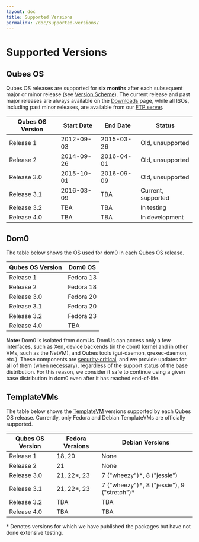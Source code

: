 ```yaml
---
layout: doc
title: Supported Versions
permalink: /doc/supported-versions/
---
```


<style>
article td, article th {
    border-width: 2px;
    border-style: double;
    padding: 5px;
}
</style>

Supported Versions
==================

Qubes OS
--------
Qubes OS releases are supported for **six months** after each subsequent major
or minor release (see [Version Scheme]). The current release and past major
releases are always available on the [Downloads] page, while all ISOs, including
past minor releases, are available from our [FTP server].

| Qubes OS Version | Start Date | End Date   | Status                      |
| ---------------- | ---------- | ---------- | --------------------------- |
| Release 1        | 2012-09-03 | 2015-03-26 | Old, unsupported            |
| Release 2        | 2014-09-26 | 2016-04-01 | Old, unsupported            |
| Release 3.0      | 2015-10-01 | 2016-09-09 | Old, unsupported            |
| Release 3.1      | 2016-03-09 | TBA        | Current, supported          |
| Release 3.2      | TBA        | TBA        | In testing                  |
| Release 4.0      | TBA        | TBA        | In development              |


Dom0
----
The table below shows the OS used for dom0 in each Qubes OS release.

| Qubes OS Version | Dom0 OS   |
| ---------------- | --------- |
| Release 1        | Fedora 13 |
| Release 2        | Fedora 18 |
| Release 3.0      | Fedora 20 |
| Release 3.1      | Fedora 20 |
| Release 3.2      | Fedora 23 |
| Release 4.0      | TBA       |

**Note:** Dom0 is isolated from domUs. DomUs can access only a few interfaces,
such as Xen, device backends (in the dom0 kernel and in other VMs, such as the
NetVM), and Qubes tools (gui-daemon, qrexec-daemon, etc.). These components are
[security-critical], and we provide updates for all of them (when necessary),
regardless of the support status of the base distribution. For this reason, we
consider it safe to continue using a given base distribution in dom0 even after
it has reached end-of-life.

TemplateVMs
-----------
The table below shows the [TemplateVM] versions supported by each Qubes OS
release. Currently, only Fedora and Debian TemplateVMs are officially supported.

| Qubes OS Version | Fedora Versions | Debian Versions                               |
| ---------------- | --------------- | --------------------------------------------- |
| Release 1        | 18, 20          | None                                          |
| Release 2        | 21              | None                                          |
| Release 3.0      | 21, 22\*, 23    | 7 ("wheezy")\*, 8 ("jessie")                  |
| Release 3.1      | 21, 22\*, 23    | 7 ("wheezy")\*, 8 ("jessie"), 9 ("stretch")\* |
| Release 3.2      | TBA             | TBA                                           |
| Release 4.0      | TBA             | TBA                                           |

\* Denotes versions for which we have published the packages but have not done
extensive testing.


[Version Scheme]: /doc/version-scheme/
[Downloads]: /downloads/
[FTP server]: https://ftp.qubes-os.org/
[security-critical]: /doc/security-critical-code/
[TemplateVM]: /doc/templates/

